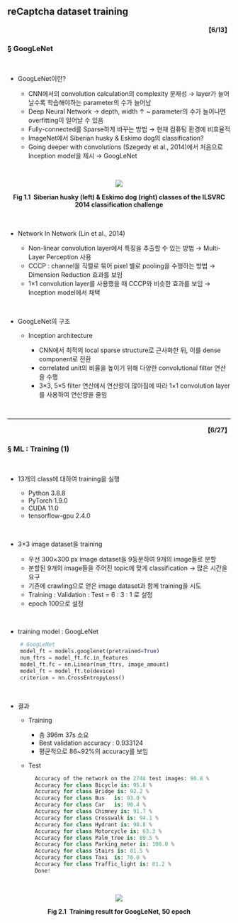 ## reCaptcha dataset training

<div align="right"><b>【6/13】</b></div>

### § GoogLeNet

<br>

- GoogLeNet이란?


  + CNN에서의 convolution calculation의 complexity 문제성 → layer가 늘어날수록 학습해야하는 parameter의 수가 늘어남
  + Deep Neural Network → depth, width ↑ ~ parameter의 수가 늘어나면 overfitting이 일어날 수 있음
  + Fully-connected를 Sparse하게 바꾸는 방법 → 현재 컴퓨팅 환경에 비효율적
  + ImageNet에서 Siberian husky & Eskimo dog의 classification?
  + Going deeper with convolutions (Szegedy et al., 2014)에서 처음으로 Inception model을 제시 → GoogLeNet

<br>

<p align="center"><img src="https://user-images.githubusercontent.com/24919398/130313537-e3a84aa2-5a1f-4700-bd67-930d9d47dfbb.png"></p>
<div align="center">
<b>Fig 1.1&nbsp;&nbsp;Siberian husky (left) & Eskimo dog (right) classes of the ILSVRC 2014 classification challenge</b><br><br></div>

<br>

- Network In Network (Lin et al., 2014)

  + Non-linear convolution layer에서 특징을 추출할 수 있는 방법 → Multi-Layer Perception 사용
  + CCCP : channel을 직렬로 묶어 pixel 별로 pooling을 수행하는 방법 → Dimension Reduction 효과를 보임
  + 1×1 convolution layer를 사용했을 때 CCCP와 비슷한 효과를 보임 → Inception model에서 채택

<br>

- GoogLeNet의 구조

  + Inception architecture

    - CNN에서 최적의 local sparse structure로 근사화한 뒤, 이를 dense component로 전환
    - correlated unit의 비율을 높이기 위해 다양한 convolutional filter 연산을 수행
    - 3×3, 5×5 filter 연산에서 연산량이 많아짐에 따라 1×1 convolution layer를 사용하여 연산량을 줄임

<br>

-----------------------------------------------------------------------------

<div align="right"><b>【6/27】</b></div>

### § ML : Training (1)

<br>

- 13개의 class에 대하여 training을 실행

  + Python 3.8.8
  + PyTorch 1.9.0
  + CUDA 11.0
  + tensorflow-gpu 2.4.0

<br>

- 3×3 image dataset을 training

  + 우선 300×300 px image dataset을 9등분하여 9개의 image들로 분할
  + 분할된 9개의 image들을 주어진 topic에 맞게 classification → 많은 시간을 요구
  + 기존에 crawling으로 얻은 image dataset과 함께 training을 시도
  + Training : Validation : Test = 6 : 3 : 1 로 설정
  + epoch 100으로 설정

<br>

- training model : GoogLeNet


``` python
    # GoogLeNet
    model_ft = models.googlenet(pretrained=True)
    num_ftrs = model_ft.fc.in_features
    model_ft.fc = nn.Linear(num_ftrs, image_amount)
    model_ft = model_ft.to(device)
    criterion = nn.CrossEntropyLoss()
```
<br>

- 결과

  + Training
  
    - 총 396m 37s 소요
    - Best validation accuracy : 0.933124
    - 평균적으로 86~92%의 accuracy를 보임

  + Test

    ``` python
      Accuracy of the network on the 2748 test images: 90.8 %
      Accuracy for class Bicycle is: 95.8 %
      Accuracy for class Bridge is: 92.2 %
      Accuracy for class Bus   is: 93.0 %
      Accuracy for class Car   is: 90.4 %
      Accuracy for class Chimney is: 91.7 %
      Accuracy for class Crosswalk is: 94.1 %
      Accuracy for class Hydrant is: 98.8 %
      Accuracy for class Motorcycle is: 63.3 %
      Accuracy for class Palm_tree is: 89.5 %
      Accuracy for class Parking_meter is: 100.0 %
      Accuracy for class Stairs is: 81.5 %
      Accuracy for class Taxi  is: 70.0 %
      Accuracy for class Traffic_light is: 81.2 %
      Done!

    ```
 
<br>
 
<p align="center"><img src="https://user-images.githubusercontent.com/24919398/131256045-ea4362de-b962-4fbc-adfe-951c3a6ed72d.PNG"></p>
<div align="center">
<b>Fig 2.1&nbsp;&nbsp;Training result for GoogLeNet, 50 epoch</b><br><br></div>

<br>
